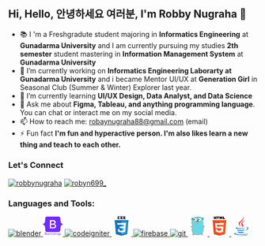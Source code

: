 ## Hi, Hello, 안녕하세요 여러분, I'm Robby Nugraha 👋

<!--
**robynhood99/robynhood99** is a ✨ _special_ ✨ repository because its `README.md` (this file) appears on your GitHub profile.

Here are some ideas to get you started:
-->
- 📚 I 'm a Freshgradute student majoring in **Informatics Engineering** at **Gunadarma University** and I am currently pursuing my studies **2th semester** student mastering in **Information Management System** at **Gunadarma University**
- 🔭 I’m currently working on **Informatics Engineering Laborarty at Gunadarma University** and i became Mentor UI/UX at **Generation Girl** in Seasonal Club (Summer & Winter) Explorer last year.
- 🌱 I’m currently learning **UI/UX Design, Data Analyst, and Data Science**
- 💬 Ask me about **Figma, Tableau, and anything programming language**. You can chat or interact me on my social media. 
- 📫 How to reach me: robaynugraha88@gmail.com (email)
- ⚡ Fun fact **I'm fun and hyperactive person. I'm also likes learn a new thing and teach to each other.**

<h3 align="left">Let's Connect</h3>
<p align="left">
<a href="www.linkedin.com/in/robbynugraha" target="blank"><img align="center" src="https://raw.githubusercontent.com/rahuldkjain/github-profile-readme-generator/master/src/images/icons/Social/linked-in-alt.svg" alt="robbynugraha" height="30" width="40" /></a>
<a href="https://instagram.com/robyn699_" target="blank"><img align="center" src="https://raw.githubusercontent.com/rahuldkjain/github-profile-readme-generator/master/src/images/icons/Social/instagram.svg" alt="robyn699_" height="30" width="40" /></a>
</p>

<h3 align="left">Languages and Tools:</h3>
<a href="https://www.blender.org/" target="_blank" rel="noreferrer"> <img src="https://download.blender.org/branding/community/blender_community_badge_white.svg" alt="blender" width="40" height="40"/> </a> <a href="https://getbootstrap.com" target="_blank" rel="noreferrer"> <img src="https://raw.githubusercontent.com/devicons/devicon/master/icons/bootstrap/bootstrap-plain-wordmark.svg" alt="bootstrap" width="40" height="40"/> </a> <a href="https://codeigniter.com" target="_blank" rel="noreferrer"> <img src="https://cdn.worldvectorlogo.com/logos/codeigniter.svg" alt="codeigniter" width="40" height="40"/> </a> <a href="https://www.w3schools.com/css/" target="_blank" rel="noreferrer"> <img src="https://raw.githubusercontent.com/devicons/devicon/master/icons/css3/css3-original-wordmark.svg" alt="css3" width="40" height="40"/> </a> <a href="https://firebase.google.com/" target="_blank" rel="noreferrer"> <img src="https://www.vectorlogo.zone/logos/firebase/firebase-icon.svg" alt="firebase" width="40" height="40"/> </a> <a href="https://git-scm.com/" target="_blank" rel="noreferrer"> <img src="https://www.vectorlogo.zone/logos/git-scm/git-scm-icon.svg" alt="git" width="40" height="40"/> </a> <a href="https://golang.org" target="_blank" rel="noreferrer"> <img src="https://raw.githubusercontent.com/devicons/devicon/master/icons/go/go-original.svg" alt="go" width="40" height="40"/> </a> <a href="https://www.w3.org/html/" target="_blank" rel="noreferrer"> <img src="https://raw.githubusercontent.com/devicons/devicon/master/icons/html5/html5-original-wordmark.svg" alt="html5" width="40" height="40"/> </a> <a href="https://www.java.com" target="_blank" rel="noreferrer"> <img src="https://raw.githubusercontent.com/devicons/devicon/master/icons/java/java-original.svg" alt="java" width="40" height="40"/> </a> 
